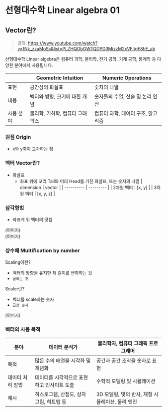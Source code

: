 # 선형대수학 Linear algebra 01

## Vector란?

> 강의: https://www.youtube.com/watch?v=fNk_zzaMoSs&list=PLZHQObOWTQDPD3MizzM2xVFitgF8hE_ab

선형대수학 Linear algebra은 컴퓨터 과학, 물리학, 전기 공학, 기계 공학, 통계학 등 다양한 분야에서 사용됩니다.

|           | Geometric Intuition             | Numeric Operations                 |
| --------- | ------------------------------- | ---------------------------------- |
| 표현      | 공간상의 화살표                 | 숫자의 나열                        |
| 내용      | 벡터와 방향, 크기에 대한 개념   | 숫자들의 수열, 산술 및 논리 연산   |
| 사용 분야 | 물리학, 기하학, 컴퓨터 그래픽스 | 컴퓨터 과학, 데이터 구조, 알고리즘 |

### 원점 Origin

- x와 y축이 교차하는 점

### 벡터 Vector란?

- 화살표
  - 좌표 위에 꼬리 Tail와 머리 Head를 가진 화살표, 또는 숫자의 나열
    | dimension | vector |
    | ---------- | --------- |
    | 2차원 벡터 | [x, y] |
    | 3차원 벡터 | [x, y, z] |

### 삼각형법

- 좌표계 위 벡터의 덧셈

(이미지)  
(이미지)

### 상수배 Multification by number

Scaling이란?

- 벡터의 방향을 유지한 채 길이를 변화하는 것
- `곱하는 것`

Scaler란?

- 벡터를 scale하는 숫자
- `곱할 숫자`

(이미지)

### 벡터의 사용 목적

| 분야             | 데이터 분석가                              | 물리학자, 컴퓨터 그래픽 프로그래머               |
| ---------------- | ------------------------------------------ | ------------------------------------------------ |
| 목적             | 많은 수의 배열을 시각화 및 개념화          | 공간과 공간 조작을 숫자로 표현                   |
| 데이터 처리 방법 | 데이터를 시각적으로 표현하고 인사이트 도출 | 수학적 모델링 및 시뮬레이션                      |
| 예시             | 히스토그램, 산점도, 상자 그림, 히트맵 등   | 3D 모델링, 빛의 반사, 재질 시뮬레이션, 물리 엔진 |
